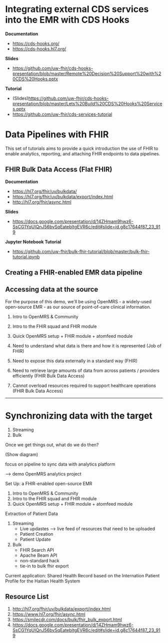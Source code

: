 # Integrating external CDS services into the EMR with CDS Hooks

**Documentation** 
- https://cds-hooks.org/
- https://cds-hooks.hl7.org/

**Slides**
- https://github.com/uw-fhir/cds-hooks-presentation/blob/master/Remote%20Decision%20Support%20with%20CDS%20Hooks.pptx

**Tutorial**
- (Slides)https://github.com/uw-fhir/cds-hooks-presentation/blob/master/Lets%20Build%20CDS%20Hooks%20Services.pptx
- https://github.com/uw-fhir/cds-services-tutorial

# Data Pipelines with FHIR

This set of tutorials aims to provide a quick introduction the use of FHIR to enable analytics, reporting, and attaching 
FHIR endpoints to data pipelines.  

## FHIR Bulk Data Access (Flat FHIR)

**Documentation**
- https://hl7.org/fhir/uv/bulkdata/
- https://hl7.org/fhir/uv/bulkdata/export/index.html
- http://hl7.org/fhir/async.html

**Slides**
- https://docs.google.com/presentation/d/14ZHmam9hwz6-SsCG1YqUIQnJ56bvSqEatebltgEVR6c/edit#slide=id.g8c17644f87_23_919

**Jupyter Notebook Tutorial**
- https://github.com/uw-fhir/bulk-fhir-tutorial/blob/master/bulk-fhir-tutorial.ipynb

## Creating a FHIR-enabled EMR data pipeline

## Accessing data at the source
For the purpose of this demo, we'll be using OpenMRS - a widely-used open-source EMR - as our source of point-of-care clinical information. 

1. Intro to OpenMRS & Community
2. Intro to the FHIR squad and FHIR module
3. Quick OpenMRS setup + FHIR module + atomfeed module

4. Need to understand what data is there and how it is represented (Job of FHIR)

5. Need to expose this data externally in a standard way (FHIR)

6. Need to retrieve large amounts of data from across patients / providers efficiently (FHIR Bulk Data Access)

7. Cannot overload resources required to support healthcare operations (FHIR Bulk Data Access)


  
---

# Synchronizing data with the target
1. Streaming
2. Bulk

Once we get things out, what do we do then?

(Show diagram)

focus on pipeline to sync data with analytics platform

--> demo OpenMRS analytics project

Set Up: a FHIR-enabled open-source EMR
1. Intro to OpenMRS & Community
2. Intro to the FHIR squad and FHIR module
3. Quick OpenMRS setup + FHIR module + atomfeed module
   
Extraction of Patient Data
1. Streaming
    - Live updastes --> live feed of resources that need to be uploaded
    - Patient Creation
    - Patient Update
2. Bulk
    - FHIR Search API
    - Apache Beam API
    - non-standard hack
    - tie-in to bulk fhir export
  
Current application:
Shared Health Record based on the Internation Patient Profile for the Haitian Health System


## Resource List
1. http://hl7.org/fhir/uv/bulkdata/export/index.html
2. https://www.hl7.org/fhir/async.html
3. https://smilecdr.com/docs/bulk/fhir_bulk_export.html
4. https://docs.google.com/presentation/d/14ZHmam9hwz6-SsCG1YqUIQnJ56bvSqEatebltgEVR6c/edit#slide=id.g8c17644f87_23_919
